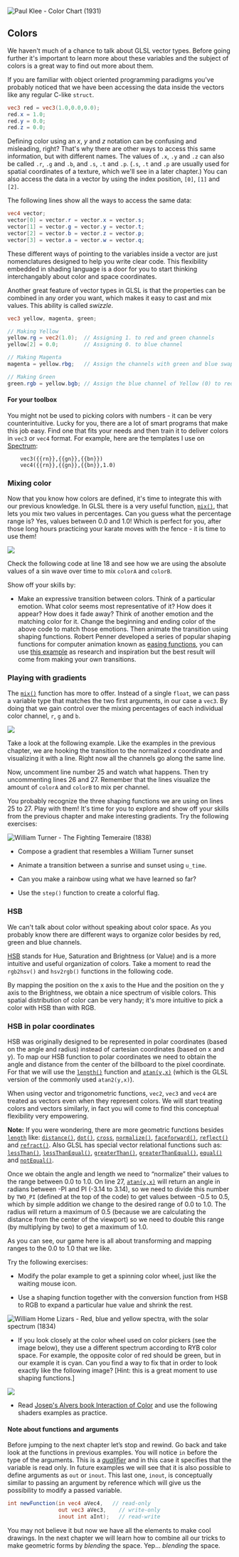 ![Paul Klee - Color Chart (1931)](klee.jpg)

## Colors

We haven't much of a chance to talk about GLSL vector types. Before going further it's important to learn more about these variables and the subject of colors is a great way to find out more about them. 

If you are familiar with object oriented programming paradigms you've probably noticed that we have been accessing the data inside the vectors like any regular C-like ```struct```.

```glsl
vec3 red = vec3(1.0,0.0,0.0);
red.x = 1.0;
red.y = 0.0;
red.z = 0.0; 
```

Defining color using an *x*, *y* and *z* notation can be confusing and misleading, right? That's why there are other ways to access this same information, but with different names. The values of ```.x```, ```.y``` and ```.z``` can also be called ```.r```, ```.g``` and ```.b```, and ```.s```, ```.t``` and ```.p```. (```.s```, ```.t``` and ```.p``` are usually used for spatial coordinates of a texture, which we'll see in a later chapter.) You can also access the data in a vector by using the index position, ```[0]```, ```[1]``` and ```[2]```.

The following lines show all the ways to access the same data:

```glsl
vec4 vector;
vector[0] = vector.r = vector.x = vector.s;
vector[1] = vector.g = vector.y = vector.t;
vector[2] = vector.b = vector.z = vector.p;
vector[3] = vector.a = vector.w = vector.q;
```

These different ways of pointing to the variables inside a vector are just nomenclatures designed to help you write clear code. This flexibility embedded in shading language is a door for you to start thinking interchangably about color and space coordinates. 

Another great feature of vector types in GLSL is that the properties can be combined in any order you want, which makes it easy to cast and mix values. This ability is called *swizzle*.

```glsl
vec3 yellow, magenta, green;

// Making Yellow 
yellow.rg = vec2(1.0);  // Assigning 1. to red and green channels
yellow[2] = 0.0;        // Assigning 0. to blue channel

// Making Magenta
magenta = yellow.rbg;   // Assign the channels with green and blue swapped

// Making Green
green.rgb = yellow.bgb; // Assign the blue channel of Yellow (0) to red and blue channels 
```

#### For your toolbox

You might not be used to picking colors with numbers - it can be very counterintuitive. Lucky for you, there are a lot of smart programs that make this job easy. Find one that fits your needs and then train it to deliver colors in ```vec3``` or ```vec4``` format. For example, here are the templates I use on [Spectrum](http://www.eigenlogik.com/spectrum/mac):

```
	vec3({{rn}},{{gn}},{{bn}})
	vec4({{rn}},{{gn}},{{bn}},1.0)
```

### Mixing color

Now that you know how colors are defined, it's time to integrate this with our previous knowledge. In GLSL there is a very useful function, [```mix()```](../glossary/?search=mix), that lets you mix two values in percentages. Can you guess what the percentage range is? Yes, values between 0.0 and 1.0! Which is perfect for you, after those long hours practicing your karate moves with the fence - it is time to use them!

![](mix-f.jpg)

Check the following code at line 18 and see how we are using the absolute values of a sin wave over time to mix ```colorA``` and ```colorB```. 

<div class="codeAndCanvas" data="mix.frag"></div>

Show off your skills by:

* Make an expressive transition between colors. Think of a particular emotion. What color seems most representative of it? How does it appear? How does it fade away? Think of another emotion and the matching color for it. Change the beginning and ending color of the above code to match those emotions. Then animate the transition using shaping functions. Robert Penner developed a series of popular shaping functions for computer animation known as [easing functions](http://easings.net/), you can use [this example](../edit.php#06/easing.frag) as research and inspiration but the best result will come from making your own transitions.

### Playing with gradients 

The [```mix()```](../glossary/?search=mix) function has more to offer. Instead of a single ```float```, we can pass a variable type that matches the two first arguments, in our case a ```vec3```. By doing that we gain control over the mixing percentages of each individual color channel, ```r```, ```g``` and ```b```.

![](mix-vec.jpg)

Take a look at the following example. Like the examples in the previous chapter, we are hooking the transition to the normalized *x* coordinate and visualizing it with a line. Right now all the channels go along the same line. 

Now, uncomment line number 25 and watch what happens. Then try uncommenting lines 26 and 27. Remember that the lines visualize the amount of ```colorA``` and ```colorB``` to mix per channel.

<div class="codeAndCanvas" data="gradient.frag"></div>

You probably recognize the three shaping functions we are using on lines 25 to 27. Play with them! It's time for you to explore and show off your skills from the previous chapter and make interesting gradients. Try the following exercises:

![William Turner - The Fighting Temeraire (1838)](turner.jpg)

* Compose a gradient that resembles a William Turner sunset

* Animate a transition between a sunrise and sunset using ```u_time```.

* Can you make a rainbow using what we have learned so far?

* Use the ```step()``` function to create a colorful flag.

### HSB

We can't talk about color without speaking about color space. As you probably know there are different ways to organize color besides by red, green and blue channels. 

[HSB](http://en.wikipedia.org/wiki/HSL_and_HSV) stands for Hue, Saturation and Brightness (or Value) and is a more intuitive and useful organization of colors. Take a moment to read the ```rgb2hsv()``` and ```hsv2rgb()``` functions in the following code. 

By mapping the position on the x axis to the Hue and the position on the y axis to the Brightness, we obtain a nice spectrum of visible colors. This spatial distribution of color can be very handy; it's more intuitive to pick a color with HSB than with RGB.

<div class="codeAndCanvas" data="hsb.frag"></div>

### HSB in polar coordinates

HSB was originally designed to be represented in polar coordinates (based on the angle and radius) instead of cartesian coordinates (based on x and y). To map our HSB function to polar coordinates we need to obtain the angle and distance from the center of the billboard to the pixel coordinate. For that we will use the [```length()```](../glossary/?search=length) function and [```atan(y,x)```](../glossary/?search=atan) (which is the GLSL version of the commonly used ```atan2(y,x)```).  

When using vector and trigonometric functions, ```vec2```, ```vec3``` and ```vec4``` are treated as vectors even when they represent colors. We will start treating colors and vectors similarly, in fact you will come to find this conceptual flexibility very empowering. 

**Note:** If you were wondering, there are more geometric functions besides [```length```](../glossary/?search=length) like: [```distance()```](../glossary/?search=distance), [```dot()```](../glossary/?search=dot), [```cross```](../glossary/?search=cross), [```normalize()```](../glossary/?search=normalize), [```faceforward()```](../glossary/?search=faceforward), [```reflect()```](../glossary/?search=reflect) and [```refract()```](../glossary/?search=refract). Also GLSL has special vector relational functions such as: [```lessThan()```](../glossary/?search=lessThan), [```lessThanEqual()```](../glossary/?search=lessThanEqual), [```greaterThan()```](../glossary/?search=greaterThan), [```greaterThanEqual()```](../glossary/?search=greaterThanEqual), [```equal()```](../glossary/?search=equal) and [```notEqual()```](../glossary/?search=notEqual).

Once we obtain the angle and length we need to “normalize” their values to the range between 0.0 to 1.0. On line 27, [```atan(y,x)```](../glossary/?search=atan) will return an angle in radians between -PI and PI (-3.14 to 3.14), so we need to divide this number by ```TWO_PI``` (defined at the top of the code) to get values between -0.5 to 0.5, which by simple addition we change to the desired range of 0.0 to 1.0. The radius will return a maximum of 0.5 (because we are calculating the distance from the center of the viewport) so we need to double this range (by multiplying by two) to get a maximum of 1.0.

As you can see, our game here is all about transforming and mapping ranges to the 0.0 to 1.0 that we like.

<div class="codeAndCanvas" data="hsb-colorwheel.frag"></div>

Try the following exercises:

* Modify the polar example to get a spinning color wheel, just like the waiting mouse icon.

* Use a shaping function together with the conversion function from HSB to RGB to expand a particular hue value and shrink the rest.

![William Home Lizars - Red, blue and yellow spectra, with the solar spectrum (1834)](spectrums.jpg)

* If you look closely at the color wheel used on color pickers (see the image below), they use a different spectrum according to RYB color space. For example, the opposite color of red should be green, but in our example it is cyan. Can you find a way to fix that in order to look exactly like the following image? [Hint: this is a great moment to use shaping functions.]

![](colorwheel.png)

* Read [Josep's Alvers book Interaction of Color](http://www.goodreads.com/book/show/111113.Interaction_of_Color) and use the following shaders examples as practice.

<div class="glslGallery" data="160505191155,160505193939,160505200330,160509131554,160509131509,160509131420,160509131240" data-properties="clickRun:editor,openFrameIcon:false,showAuthor:false"></div>

#### Note about functions and arguments

Before jumping to the next chapter let’s stop and rewind. Go back and take look at the functions in previous examples. You will notice ```in``` before the type of the arguments. This is a [*qualifier*](http://www.shaderific.com/glsl-qualifiers/#inputqualifier) and in this case it specifies that the variable is read only. In future examples we will see that it is also possible to define arguments as ```out``` or ```inout```. This last one, ```inout```, is conceptually similar to passing an argument by reference which will give us the possibility to modify a passed variable.

```glsl
int newFunction(in vec4 aVec4,   // read-only 
                out vec3 aVec3,    // write-only
                inout int aInt);   // read-write
```

You may not believe it but now we have all the elements to make cool drawings. In the next chapter we will learn how to combine all our tricks to make geometric forms by *blending* the space. Yep... *blending* the space.


